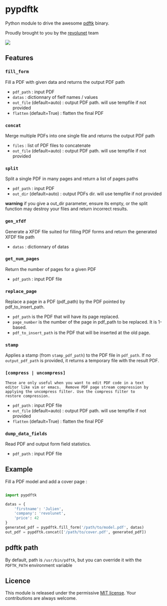 pypdftk
========

Python module to drive the awesome [pdftk][0] binary.

Proudly brought to you by the [revolunet][1] team

<img src="https://travis-ci.org/yguarata/pypdftk.svg?branch=master"/>

## Features

### `fill_form`
Fill a PDF with given data and returns the output PDF path
 - `pdf_path` : input PDF
 - `datas` : dictionnary of fielf names / values
 - `out_file` (default=auto) : output PDF path. will use tempfile if not provided
 - `flatten` (default=True) : flatten the final PDF
 
### `concat`
Merge multiple PDFs into one single file and returns the output PDF path
 - `files` : list of PDF files to concatenate
 - `out_file` (default=auto) : output PDF path. will use tempfile if not provided

### `split`
Split a single PDF in many pages and return a list of pages paths
 - `pdf_path` : input PDF
 - `out_dir` (default=auto) : output PDFs dir. will use tempfile if not provided

**warning** if you give a out_dir parameter, ensure its empty, or the split function may destroy your files and return incorrect results.

### `gen_xfdf`
Generate a XFDF file suited for filling PDF forms and return the generated XFDF file path
 - `datas` : dictionnary of datas
 
### `get_num_pages`
Return the number of pages for a given PDF
 - `pdf_path` : input PDF file

### `replace_page`
Replace a page in a PDF (pdf_path) by the PDF pointed by pdf_to_insert_path.
 - `pdf_path` is the PDF that will have its page replaced.
 - `page_number` is the number of the page in pdf_path to be replaced. It is 1-based.
 - `pdf_to_insert_path` is the PDF that will be inserted at the old page.
 
### `stamp`
Applies a stamp (from `stamp_pdf_path`) to the PDF file in `pdf_path`. If no `output_pdf_path` is provided, it returns a temporary file with the result PDF.


### `[compress | uncompress]`
    These are only useful when you want to edit PDF code in a text
    editor like vim or emacs.  Remove PDF page stream compression by
    applying the uncompress filter. Use the compress filter to
    restore compression.
 - `pdf_path` : input PDF file
 - `out_file` (default=auto) : output PDF path. will use tempfile if not provided
 - `flatten` (default=True) : flatten the final PDF
 
### `dump_data_fields`
Read PDF and output form field statistics.
 - `pdf_path` : input PDF file

## Example

Fill a PDF model and add a cover page :

```python

import pypdftk

datas = {
    'firstname': 'Julien',
    'company': 'revolunet',
    'price': 42
}
generated_pdf = pypdftk.fill_form('/path/to/model.pdf', datas)
out_pdf = pypdftk.concat(['/path/to/cover.pdf', generated_pdf])
```

## pdftk path

By default, path is `/usr/bin/pdftk`, but you can override it with the `PDFTK_PATH` environment variable 


## Licence
This module is released under the permissive [MIT license](http://revolunet.mit-license.org). Your contributions are always welcome.


 [0]: http://www.pdflabs.com/tools/pdftk-the-pdf-toolkit/
 [1]: http://revolunet.com
